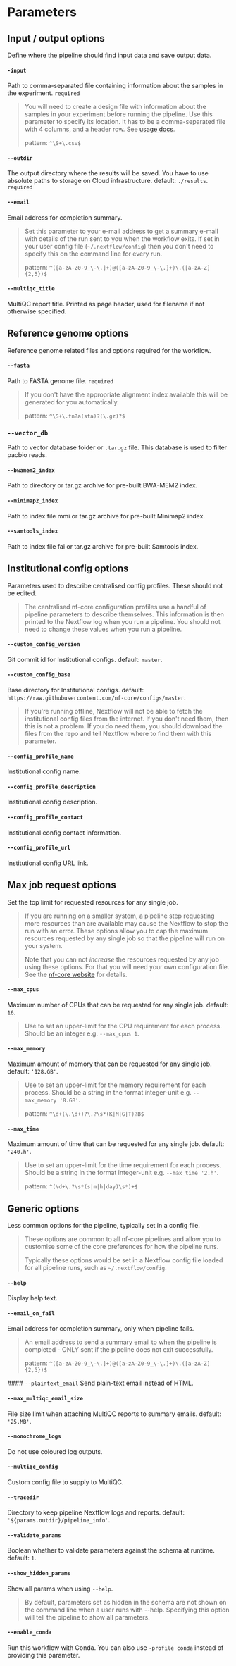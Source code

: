 # Parameters
## Input / output options
Define where the pipeline should find input data and save output data.

#### `-input`
Path to comma-separated file containing information about the samples in the experiment. `required`
> You will need to create a design file with information about the samples in your experiment before running the pipeline. Use this parameter to specify its location. It has to be a comma-separated file with 4 columns, and a header row. See [usage docs](https://github.com/sanger-tol/readmapping/wiki/Usage#samplesheet-input).
> 
> pattern: `^\S+\.csv$`

#### `--outdir`
The output directory where the results will be saved. You have to use absolute paths to storage on Cloud infrastructure. default: `./results`. `required`

#### `--email`
Email address for completion summary.
> Set this parameter to your e-mail address to get a summary e-mail with details of the run sent to you when the workflow exits. If set in your user config file (`~/.nextflow/config`) then you don't need to specify this on the command line for every run.
> 
> pattern: `^([a-zA-Z0-9_\-\.]+)@([a-zA-Z0-9_\-\.]+)\.([a-zA-Z]{2,5})$`

#### `--multiqc_title`
MultiQC report title. Printed as page header, used for filename if not otherwise specified.

## Reference genome options
Reference genome related files and options required for the workflow.

#### `--fasta`
Path to FASTA genome file. `required`
> If you don't have the appropriate alignment index available this will be generated for you automatically.
> 
> pattern: `^\S+\.fn?a(sta)?(\.gz)?$`

### `--vector_db`
Path to vector database folder or `.tar.gz` file. This database is used to filter pacbio reads.

#### `--bwamem2_index`
Path to directory or tar.gz archive for pre-built BWA-MEM2 index.

#### `--minimap2_index`
Path to index file mmi or tar.gz archive for pre-built Minimap2 index.

#### `--samtools_index`
Path to index file fai or tar.gz archive for pre-built Samtools index.

## Institutional config options
Parameters used to describe centralised config profiles. These should not be edited.
> The centralised nf-core configuration profiles use a handful of pipeline parameters to describe themselves. This information is then printed to the Nextflow log when you run a pipeline. You should not need to change these values when you run a pipeline.

#### `--custom_config_version`
Git commit id for Institutional configs. default: `master`.

#### `--custom_config_base`
Base directory for Institutional configs. default: `https://raw.githubusercontent.com/nf-core/configs/master`.
> If you're running offline, Nextflow will not be able to fetch the institutional config files from the internet. If you don't need them, then this is not a problem. If you do need them, you should download the files from the repo and tell Nextflow where to find them with this parameter.

#### `--config_profile_name`
Institutional config name.

#### `--config_profile_description`
Institutional config description.

#### `--config_profile_contact`
Institutional config contact information.

#### `--config_profile_url`
Institutional config URL link.

## Max job request options
Set the top limit for requested resources for any single job.
> If you are running on a smaller system, a pipeline step requesting more resources than are available may cause the Nextflow to stop the run with an error. These options allow you to cap the maximum resources requested by any single job so that the pipeline will run on your system.
> 
> Note that you can not *increase* the resources requested by any job using these options. For that you will need your own configuration file. See the [nf-core website](https://nf-co.re/usage/configuration) for details.

#### `--max_cpus`
Maximum number of CPUs that can be requested for any single job. default: `16`.
> Use to set an upper-limit for the CPU requirement for each process. Should be an integer e.g. `--max_cpus 1`.

#### `--max_memory`
Maximum amount of memory that can be requested for any single job. default: `'128.GB'`.
> Use to set an upper-limit for the memory requirement for each process. Should be a string in the format integer-unit e.g. `--max_memory '8.GB'`.
> 
> pattern: `^\d+(\.\d+)?\.?\s*(K|M|G|T)?B$`

#### `--max_time`
Maximum amount of time that can be requested for any single job. default: `'240.h'`.
> Use to set an upper-limit for the time requirement for each process. Should be a string in the format integer-unit e.g. `--max_time '2.h'`.
> 
> pattern: `^(\d+\.?\s*(s|m|h|day)\s*)+$`

## Generic options
Less common options for the pipeline, typically set in a config file.
> These options are common to all nf-core pipelines and allow you to customise some of the core preferences for how the pipeline runs.
> 
> Typically these options would be set in a Nextflow config file loaded for all pipeline runs, such as `~/.nextflow/config`.

#### `--help`
Display help text.

#### `--email_on_fail`
Email address for completion summary, only when pipeline fails.
> An email address to send a summary email to when the pipeline is completed - ONLY sent if the pipeline does not exit successfully.
> 
> pattern: `^([a-zA-Z0-9_\-\.]+)@([a-zA-Z0-9_\-\.]+)\.([a-zA-Z]{2,5})$`

#### `--plaintext_email`
Send plain-text email instead of HTML.

#### `--max_multiqc_email_size`
File size limit when attaching MultiQC reports to summary emails. default: `'25.MB'`.

#### `--monochrome_logs`
Do not use coloured log outputs.

#### `--multiqc_config`
Custom config file to supply to MultiQC.

#### `--tracedir`
Directory to keep pipeline Nextflow logs and reports. default: `'${params.outdir}/pipeline_info'`.

#### `--validate_params`
Boolean whether to validate parameters against the schema at runtime. default: `1`.

#### `--show_hidden_params`
Show all params when using `--help`.
> By default, parameters set as hidden in the schema are not shown on the command line when a user runs with --help. Specifying this option will tell the pipeline to show all parameters.

#### `--enable_conda`
Run this workflow with Conda. You can also use `-profile conda` instead of providing this parameter.
